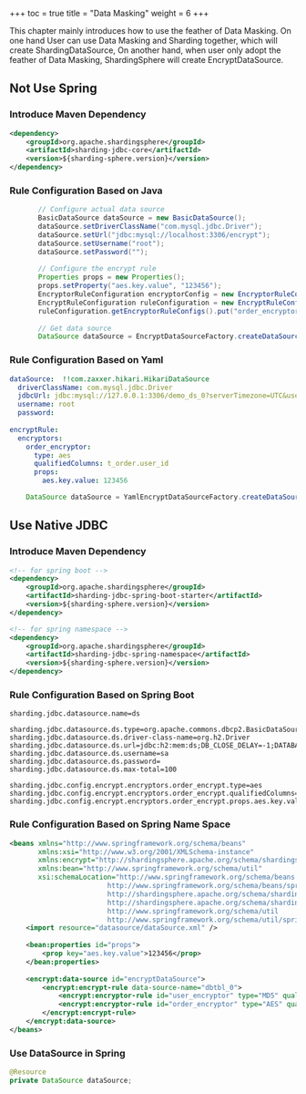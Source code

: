 +++
toc = true
title = "Data Masking"
weight = 6
+++

This chapter mainly introduces how to use the feather of Data Masking. On one hand User can use Data Masking and Sharding together, which will
create ShardingDataSource, On another hand, when user only adopt the feather of Data Masking, ShardingSphere will create EncryptDataSource.

## Not Use Spring

### Introduce Maven Dependency

```xml
<dependency>
    <groupId>org.apache.shardingsphere</groupId>
    <artifactId>sharding-jdbc-core</artifactId>
    <version>${sharding-sphere.version}</version>
</dependency>
```

### Rule Configuration Based on Java

```java
       // Configure actual data source
       BasicDataSource dataSource = new BasicDataSource();
       dataSource.setDriverClassName("com.mysql.jdbc.Driver");
       dataSource.setUrl("jdbc:mysql://localhost:3306/encrypt");
       dataSource.setUsername("root");
       dataSource.setPassword("");
       
       // Configure the encrypt rule
       Properties props = new Properties();
       props.setProperty("aes.key.value", "123456");
       EncryptorRuleConfiguration encryptorConfig = new EncryptorRuleConfiguration("aes", "t_order.order_id", new Properties());
       EncryptRuleConfiguration ruleConfiguration = new EncryptRuleConfiguration();
       ruleConfiguration.getEncryptorRuleConfigs().put("order_encryptor", encryptorConfig);
       
       // Get data source
       DataSource dataSource = EncryptDataSourceFactory.createDataSource(dataSource, ruleConfiguration);
```

### Rule Configuration Based on Yaml


```yaml
dataSource:  !!com.zaxxer.hikari.HikariDataSource
  driverClassName: com.mysql.jdbc.Driver
  jdbcUrl: jdbc:mysql://127.0.0.1:3306/demo_ds_0?serverTimezone=UTC&useSSL=false
  username: root
  password:
  
encryptRule:
  encryptors:
    order_encryptor:
      type: aes
      qualifiedColumns: t_order.user_id
      props:
        aes.key.value: 123456 
```

```java
    DataSource dataSource = YamlEncryptDataSourceFactory.createDataSource(yamlFile);
```

## Use Native JDBC

### Introduce Maven Dependency

```xml
<!-- for spring boot -->
<dependency>
    <groupId>org.apache.shardingsphere</groupId>
    <artifactId>sharding-jdbc-spring-boot-starter</artifactId>
    <version>${sharding-sphere.version}</version>
</dependency>

<!-- for spring namespace -->
<dependency>
    <groupId>org.apache.shardingsphere</groupId>
    <artifactId>sharding-jdbc-spring-namespace</artifactId>
    <version>${sharding-sphere.version}</version>
</dependency>
```

### Rule Configuration Based on Spring Boot

```properties
sharding.jdbc.datasource.name=ds

sharding.jdbc.datasource.ds.type=org.apache.commons.dbcp2.BasicDataSource
sharding.jdbc.datasource.ds.driver-class-name=org.h2.Driver
sharding.jdbc.datasource.ds.url=jdbc:h2:mem:ds;DB_CLOSE_DELAY=-1;DATABASE_TO_UPPER=false;MODE=MYSQL
sharding.jdbc.datasource.ds.username=sa
sharding.jdbc.datasource.ds.password=
sharding.jdbc.datasource.ds.max-total=100

sharding.jdbc.config.encrypt.encryptors.order_encrypt.type=aes
sharding.jdbc.config.encrypt.encryptors.order_encrypt.qualifiedColumns=t_order.user_id
sharding.jdbc.config.encrypt.encryptors.order_encrypt.props.aes.key.value=123456
```

### Rule Configuration Based on Spring Name Space

```xml
<beans xmlns="http://www.springframework.org/schema/beans"
       xmlns:xsi="http://www.w3.org/2001/XMLSchema-instance"
       xmlns:encrypt="http://shardingsphere.apache.org/schema/shardingsphere/encrypt"
       xmlns:bean="http://www.springframework.org/schema/util"
       xsi:schemaLocation="http://www.springframework.org/schema/beans 
                        http://www.springframework.org/schema/beans/spring-beans.xsd
                        http://shardingsphere.apache.org/schema/shardingsphere/encrypt 
                        http://shardingsphere.apache.org/schema/shardingsphere/encrypt/encrypt.xsd 
                        http://www.springframework.org/schema/util 
                        http://www.springframework.org/schema/util/spring-util.xsd">
    <import resource="datasource/dataSource.xml" />
    
    <bean:properties id="props">
        <prop key="aes.key.value">123456</prop>
    </bean:properties>
    
    <encrypt:data-source id="encryptDataSource">
        <encrypt:encrypt-rule data-source-name="dbtbl_0">
            <encrypt:encryptor-rule id="user_encryptor" type="MD5" qualified-columns="t_order.user_id" />
            <encrypt:encryptor-rule id="order_encryptor" type="AES" qualified-columns="t_order.order_id" props-ref="props" />
        </encrypt:encrypt-rule>
    </encrypt:data-source>
</beans>
```

### Use DataSource in Spring

```java
@Resource
private DataSource dataSource;
```